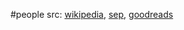 #people 
src: [wikipedia](https://en.wikipedia.org/wiki/Ren%C3%A9_Descartes), [sep](https://plato.stanford.edu/entries/descartes/), [goodreads](https://www.goodreads.com/author/show/36556.Ren_Descartes) 

